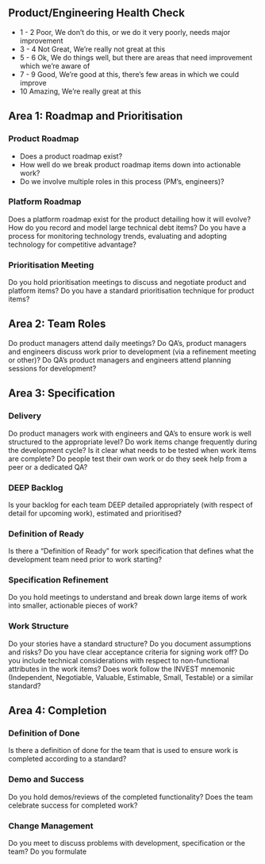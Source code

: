 ## Product/Engineering Health Check

* 1 - 2   Poor, We don’t do this, or we do it very poorly, needs major improvement
* 3 - 4   Not Great, We’re really not great at this
* 5 - 6   Ok, We do things well, but there are areas that need improvement which we’re aware of
* 7 - 9   Good, We’re good at this, there’s few areas in which we could improve
* 10      Amazing, We’re really great at this

## Area 1: Roadmap and Prioritisation 

### Product Roadmap

- Does a product roadmap exist?
- How well do we break product roadmap items down into actionable work?
- Do we involve multiple roles in this process (PM’s, engineers)?

### Platform Roadmap

Does a platform roadmap exist for the product detailing how it will evolve?
How do you record and model large technical debt items?
Do you have a process for monitoring technology trends, evaluating and adopting technology for competitive advantage?

### Prioritisation Meeting

Do you hold prioritisation meetings to discuss and negotiate product and platform items?
Do you have a standard prioritisation technique for product items?

## Area 2: Team Roles

Do product managers attend daily meetings?
Do QA’s, product managers and engineers discuss work prior to development (via a refinement meeting or other)?
Do QA’s product managers and engineers attend planning sessions for development?

## Area 3: Specification

### Delivery

Do product managers work with engineers and QA’s to ensure work is well structured to the appropriate level?
Do work items change frequently during the development cycle?
Is it clear what needs to be tested when work items are complete?
Do people test their own work or do they seek help from a peer or a dedicated QA?

### DEEP Backlog

Is your backlog for each team DEEP detailed appropriately (with respect of detail for upcoming work), estimated and prioritised?

### Definition of Ready

Is there a “Definition of Ready” for work specification that defines what the development team need prior to work starting?

### Specification Refinement

Do you hold meetings to understand and break down large items of work into smaller, actionable pieces of work?

### Work Structure

Do your stories have a standard structure?
Do you document assumptions and risks?
Do you have clear acceptance criteria for signing work off?
Do you include technical considerations with respect to non-functional attributes in the work items?
Does work follow the INVEST mnemonic (Independent, Negotiable, Valuable, Estimable, Small, Testable) or a similar standard?

## Area 4: Completion

### Definition of Done

Is there a definition of done for the team that is used to ensure work is completed according to a standard?

### Demo and Success

Do you hold demos/reviews of the completed functionality?
Does the team celebrate success for completed work?

### Change Management

Do you meet to discuss problems with development, specification or the team?
Do you formulate

